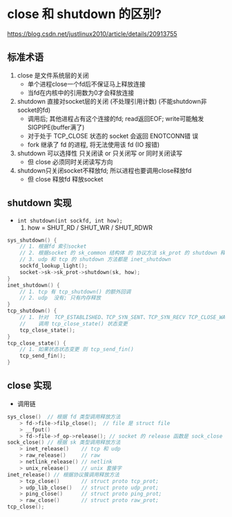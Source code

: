 # close 和 shutdown 的区别?
https://blog.csdn.net/justlinux2010/article/details/20913755
## 标准术语
1. close 是文件系统层的关闭
    + 单个进程close一个fd后不保证马上释放连接
    + 当fd在内核中的引用数为0才会释放连接
2. shutdown 直接对socket层的关闭 (不处理引用计数) (不能shutdown非socket的fd)
    + 调用后; 其他进程占有这个连接的fd; read返回EOF; write可能触发SIGPIPE(buffer满了)
    + 对于处于 TCP_CLOSE 状态的 socket 会返回 ENOTCONN错 误
    + fork 继承了 fd 的进程, 将无法使用该 fd (IO 报错)
3. shutdown 可以选择性 只关闭读 or 只关闭写 or 同时关闭读写
    + 但 close 必须同时关闭读写方向
4. shutdown只关闭socket不释放fd; 所以进程也要调用close释放fd
    + 但 close 释放fd 释放socket

## shutdown 实现
+ `int shutdown(int sockfd, int how);`
    1. how = SHUT_RD / SHUT_WR / SHUT_RDWR
```c++
sys_shutdown() {
    // 1. 根据fd 索引socket
    // 2. 根据socket 的 sk_common 结构体 的 协议方法 sk_prot 的 shutdown 释放
    // 3. udp 和 tcp 的 shutdown 方法都是 inet_shutdown
    sockfd_lookup_light(); 
    socket->sk->sk_prot->shutdown(sk, how);
}
inet_shutdown() {
    // 1. tcp 有 tcp_shutdown() 的额外回调
    // 2. udp  没有; 只有内存释放
}
tcp_shutdown() {
    // 1. 针对  TCP_ESTABLISHED、TCP_SYN_SENT、TCP_SYN_RECV TCP_CLOSE_WAIT
    //    调用 tcp_close_state() 状态变更
    tcp_close_state();
}
tcp_close_state() {
    // 1. 如果状态状态变更 则 tcp_send_fin()
    tcp_send_fin();
}
```

## close 实现
+ 调用链
```c++
sys_close()  // 根据 fd 类型调用释放方法
    > fd->file->filp_close();  // file 是 struct file
    > __fput()
    > fd->file->f_op->release(); // socket 的 release 函数是 sock_close
sock_close() // 根据 sk 类型调用释放方法
    > inet_release()    // tcp 和 udp
    > raw_release()     // raw
    > netlink_release() // netlink
    > unix_release()    // unix 套接字
inet_release() // 根据协议簇调用释放方法
    > tcp_close()       // struct proto tcp_prot;
    > udp_lib_close()   // struct proto udp_prot;
    > ping_close()      // struct proto ping_prot;
    > raw_close()       // struct proto raw_prot;
tcp_close();
```

